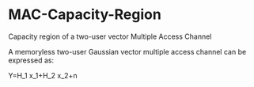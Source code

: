 # MAC-Capacity-Region
Capacity region of a two-user vector Multiple Access Channel

A memoryless two-user Gaussian vector multiple access channel can be expressed as:

Y=H_1 x_1+H_2 x_2+n
